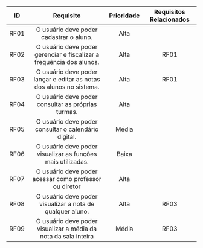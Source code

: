 | ID   |                                 Requisito                                                 | Prioridade | Requisitos Relacionados |
| :--: | :-----------------------------------------------------------------------:                 | :--------: | :---------: |
| RF01 |              O usuário deve poder cadastrar o aluno.                                      |  Alta          |             |
| RF02 |           O usuário deve poder gerenciar e fiscalizar a frequência dos alunos.            |  Alta          |  RF01           |
| RF03 | O usuário deve poder lançar e editar as notas dos alunos no sistema.                      |    Alta        |    RF01       |
| RF04 |                 O usuário deve poder consultar as próprias turmas.                        |  Alta          |            |
| RF05 |        O usuário deve poder consultar o calendário digital.                               | Média           |             |
| RF06 |       O usuário deve poder visualizar as funções mais utilizadas.                         |   Baixa           |             |
| RF07 |         O usuário deve poder acessar como professor ou diretor                            |   Alta         |             |
| RF08 |         O usuário deve poder visualizar a nota de qualquer aluno.                         |   Alta         |     RF03        |
| RF09 |         O usuário deve poder visualizar a média da nota da sala inteira                   |   Média         |   RF03          |




<div style="text-align: center">
